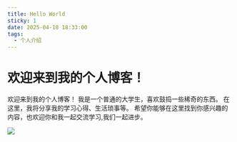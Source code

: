 ```yaml
---
title: Hello World
sticky: 1
date: 2025-04-18 18:33:00
tags:
  - 个人介绍
---
```

# 欢迎来到我的个人博客！

欢迎来到我的个人博客！
我是一个普通的大学生，喜欢鼓捣一些稀奇的东西。
在这里，我将分享我的学习心得、生活琐事等。
希望你能够在这里找到你感兴趣的内容，也欢迎你和我一起交流学习,我们一起进步。

![](https://bu.dusays.com/2024/11/15/67370d8563fe4.jpg)

